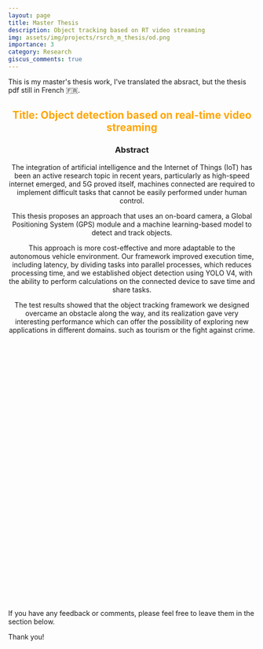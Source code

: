 ```yaml
---
layout: page
title: Master Thesis
description: Object tracking based on RT video streaming
img: assets/img/projects/rsrch_m_thesis/od.png
importance: 3
category: Research
giscus_comments: true
---
```


This is my master's thesis work, I've translated the absract, but the thesis pdf still in French 🇫🇷.

<center> 
<h2 style="color: orange" >Title: Object detection based on real-time video streaming</h2>
<h3>Abstract </h3>
<p>The integration of artificial intelligence and the Internet of Things (IoT) has been an active research topic in recent years, particularly as high-speed internet emerged, and 5G proved itself, machines connected are required to implement difficult tasks that cannot be easily performed under human control.

This thesis proposes an approach that uses an on-board camera, a Global Positioning System (GPS) module and a machine learning-based model to detect and track objects.

This approach is more cost-effective and more adaptable to the autonomous vehicle environment. Our framework improved execution time, including latency, by dividing tasks into parallel processes, which reduces processing time, and we established object detection using YOLO V4, with the ability to perform calculations on the connected device to save time and share tasks.

The test results showed that the object tracking framework we designed overcame an obstacle along the way, and its realization gave very interesting performance which can offer the possibility of exploring new applications in different domains. such as tourism or the fight against crime.</p>
    <object src= "../../assets/pdf/Batouche_CV.pdf" 
            type="application/pdf" 
            width= "800"
            height= "500">
    </object> 
</center> 

<br>
<p>
If you have any feedback or comments, please feel free to leave them in the section below.

Thank you!
</p>



